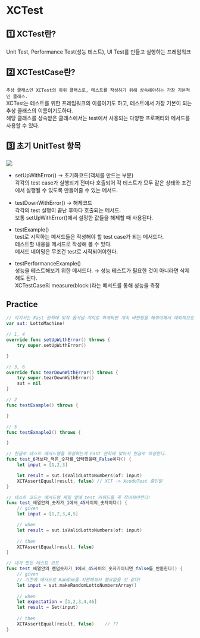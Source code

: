 # XCTest

## 1️⃣ XCTest란?
Unit Test, Performance Test(성능 테스트), UI Test를 만들고 실행하는 프레임워크

## 2️⃣ XCTestCase란?
`추상 클래스인 XCTest의 하위 클래스로, 테스트를 작성하기 위해 상속해야하는 가장 기본적인 클래스.`   
XCTest는 테스트를 위한 프레임워크의 이름이기도 하고, 테스트에서 가장 기본이 되는 추상 클래스의 이름이기도하다.   
해당 클래스를 상속받은 클래스에서는 test에서 사용되는 다양한 프로퍼티와 메서드를 사용할 수 있다.   

## 3️⃣ 초기 UnitTest 항목
<img src="https://user-images.githubusercontent.com/92699723/211242321-c27c6677-778c-41e6-bdcc-c481348cde69.png">

- setUpWithError() → 초기화코드(객체를 만드는 부분)   
각각의 test case가 실행되기 전마다 호출되어 각 테스트가 모두 같은 상태와 조건에서 실행될 수 있도록 만들어줄 수 있는 메서드.

- testDownWithError() → 해제코드   
각각의 test 실행이 끝난 후마다 호출되는 메서드.   
보통 setUpWithError()에서 설정한 값들을 해제할 때 사용된다.   

- testExample()   
test로 시작하는 메서드들은 작성해야 할 test case가 되는 메서드다.   
테스트할 내용을 메서드로 작성해 볼 수 있다.   
메서드 네이밍은 무조건 test로 시작되어야한다.   

- testPerformanceExample()   
성능을 테스트해보기 위한 메서드다. → 성능 테스트가 필요한 것이 아니라면 삭제해도 된다.   
XCTestCase의 measure(block:)라는 메서드를 통해 성능을 측정   

## Practice
```Swift
// 여기서는 Fast 원칙에 맞춰 옵셔널 처리로 하게되면 계속 바인딩을 해줘야해서 예외적으로 강제 언래핑을 사용한다.
var sut: LottoMachine!

// 1, 4
override func setUpWithError() throws {
	try super.setUpWithError()

}

// 3, 6
override func tearDownWithError() throws {
	try super.tearDownWithError()
	sut = nil
}

// 2
func testExample() throws {

}

// 5
func testExmaple2() throws {

}

// 한글로 테스트 메서드명을 작성하는게 Fast 원칙에 맞아서 한글로 작성한다.
func test_6개보다_적은_숫자를_입력했을때_False이다() {
	let input = [1,2,3]

	let result = sut.isValidLottoNumbers(of: input)
	XCTAssertEqual(result, false) // XCT -> XcodeTest 줄인말
}

// 테스트 코드는 메서드명 제일 앞에 test 키워드를 꼭 적어줘야한다!
func test_배열안의_숫자가_1에서_45사이의_숫자이다() {
	// given
	let input = [1,2,3,4,5]

	// when
	let result = sut.isValidLottoNumbers(of: input)
	
	// then
	XCTAssertEqual(result, false)
}

// 내가 만든 테스트 코드
func test_배열안의_랜덤숫자가_1에서_45사이의_숫자가아니면_false를_반환한다() {
	// given
	// 기존에 메서드로 Random을 지원해줘서 필요없을 것 같다!
	let input = sut.makeRandomLottoNumbersArray()
	
	// when
	let expectation = [1,2,3,4,46]
	let result = Set(input)
	
	// then
	XCTAssertEqual(result, false)    // ??
}
```